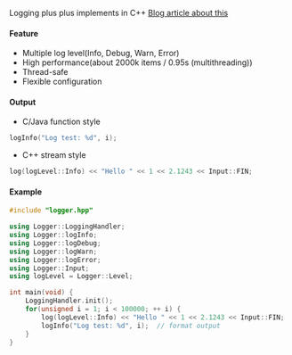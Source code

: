 Logging plus plus implements in C++
[Blog article about this](http://override.rocks/2015/09/13/logging-in-cpp/)

#### Feature
- Multiple log level(Info, Debug, Warn, Error)
- High performance(about 2000k items / 0.95s (multithreading))
- Thread-safe
- Flexible configuration

#### Output
- C/Java function style
```c++
logInfo("Log test: %d", i);
```
- C++ stream style
```c++
log(logLevel::Info) << "Hello " << 1 << 2.1243 << Input::FIN;
```

#### Example
```c++
#include "logger.hpp"

using Logger::LoggingHandler;
using Logger::logInfo;
using Logger::logDebug;
using Logger::logWarn;
using Logger::logError;
using Logger::Input;
using logLevel = Logger::Level;

int main(void) {
    LoggingHandler.init();
    for(unsigned i = 1; i < 100000; ++ i) {
        log(logLevel::Info) << "Hello " << 1 << 2.1243 << Input::FIN;  // c++ stream style
        logInfo("Log test: %d", i);  // format output
    }
}
```
